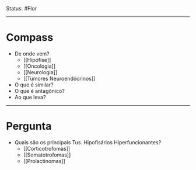 Status: #Flor 

---
# Compass
- De onde vem?
	- [[Hipófise]]
	- [[Oncologia]]
	- [[Neurologia]]
	- [[Tumores Neuroendócrinos]]
- O que é similar?
- O que é antagônico?
- Ao que leva?

----
# Pergunta
- Quais são os principais Tus. Hipofisários Hiperfuncionantes?
	- [[Corticotrofomas]]
	- [[Somatotrofomas]]
	- [[Prolactinomas]]